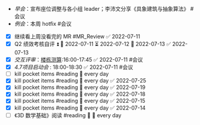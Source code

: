 - _早会_：宣布座位调整与各小组 leader；李沛文分享《具象建筑与抽象算法》  #会议
- _例会_：本周 hotfix #会议
- [x] 继续看上周没看完的 MR #MR_Review ✅ 2022-07-11
- [x] Q2 绩效考核自评 ⏫ 🛫 2022-07-11 ⏳ 2022-07-12 📅 2022-07-13 ✅ 2022-07-13
- [x] _交互评审_：[楼栋测算](https://www.figma.com/file/K4d3YwVxnU5830O75IJN93/%E6%A5%BC%E6%A0%8B%E6%B5%8B%E7%AE%97-0628?node-id=425%3A3790):16:00-17:45 ✅ 2022-07-11 #会议 
- [x] _4.7项目启动会_ : 18:00-18:30 ✅ 2022-07-11 #会议
- [ ] kill pocket items #reading 🔁 every day
- [x] kill pocket items #reading 🔁 every day ✅ 2022-07-25
- [x] kill pocket items #reading 🔁 every day ✅ 2022-07-19
- [x] kill pocket items #reading 🔁 every day ✅ 2022-07-18
- [x] kill pocket items #reading 🔁 every day ✅ 2022-07-15
- [x] kill pocket items #reading 🔁 every day ✅ 2022-07-14
- [ ] 《3D 数学基础》阅读 #reading 🔽 🔁 every day
